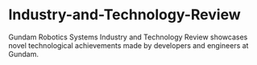 # Industry-and-Technology-Review
Gundam Robotics Systems Industry and Technology Review showcases novel technological achievements made by developers and engineers at Gundam.
